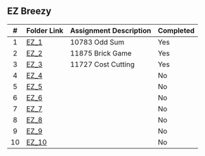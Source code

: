 ##  EZ Breezy

|   #   | Folder Link    | Assignment Description  | Completed |
| :---: | -------------- | ----------------------- | --------- |
|   1   |[EZ_1](./EZ_1)  |10783 Odd Sum            |Yes        |
|   2   |[EZ_2](./EZ_2)  |11875 Brick Game         |Yes        |
|   3   |[EZ_3](./EZ_3)  |11727 Cost Cutting       |Yes        |
|   4   |[EZ_4](./EZ_4)  |                         |No         |
|   5   |[EZ_5](./EZ_5)  |                         |No         |
|   6   |[EZ_6](./EZ_6)  |                         |No         |
|   7   |[EZ_7](./EZ_7)  |                         |No         |
|   8   |[EZ_8](./EZ_8)  |                         |No         |
|   9   |[EZ_9](./EZ_9)  |                         |No         |
|   10  |[EZ_10](./EZ_10)|                         |No         |
